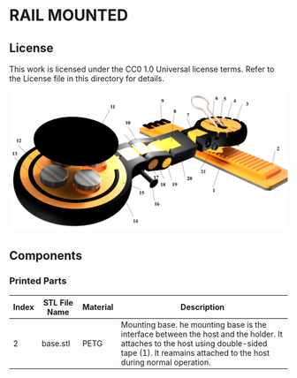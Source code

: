 # RAIL MOUNTED

## License

This work is licensed under the CC0 1.0 Universal license terms. Refer to the License file in this directory for details.

![Rail-Mounted Phone Holde](art/rm.jpg)

## Components

### Printed Parts

| Index | STL File Name | Material | Description |
| ----- | ------------- | -------- | ----------- |
| 2     | base.stl      | PETG     | Mounting base. he mounting base is the interface between the host and the holder. It attaches to the host using double-sided tape (1). It reamains attached to the host during normal operation. |

